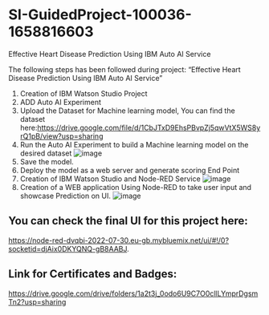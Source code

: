 # SI-GuidedProject-100036-1658816603
Effective Heart Disease Prediction Using IBM Auto AI Service

The following steps has been followed during project: “Effective Heart Disease Prediction Using IBM Auto AI Service”

1. Creation of IBM Watson Studio Project
2. ADD Auto AI Experiment 
3. Upload the Dataset for Machine learning model, You can find the dataset here:https://drive.google.com/file/d/1CbJTxD9EhsPBvpZj5qwVtX5WS8yrQ1pB/view?usp=sharing
4. Run the Auto AI Experiment to build a Machine learning model on the desired dataset
![image](https://user-images.githubusercontent.com/87877241/183177310-8cdbf738-25b5-4720-a638-e2115855c0f9.png)
5. Save the model.
6. Deploy the model as a web server and generate scoring End Point
7. Creation of IBM Watson Studio and Node-RED Service
![image](https://user-images.githubusercontent.com/87877241/183178085-8cc3e2ef-017d-4d7e-b407-31f35dfed34d.png)
8. Creation of a WEB application Using Node-RED to take user input and showcase Prediction on UI.
![image](https://user-images.githubusercontent.com/87877241/183178368-2a437886-2391-435c-b5eb-76efa3df9a30.png)
 
## You can check the final UI for this project here: 
https://node-red-dvqbi-2022-07-30.eu-gb.mybluemix.net/ui/#!/0?socketid=djAix0DKYQNQ-gB8AABJ.

## Link for Certificates and Badges: 
https://drive.google.com/drive/folders/1a2t3j_0odo6U9C7O0cllLYmprDgsmTn2?usp=sharing

